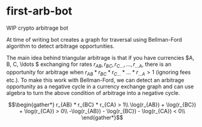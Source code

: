 # first-arb-bot

WIP crypto arbitrage bot

At time of writing bot creates a graph for traversal using Bellman-Ford algorithm to detect arbitrage opportunities.

The main idea behind triangular arbitrage is that if you have currencies $A, B, C, \ldots $ exchanging for rates $r_{AB}, r_{BC}, r_{C\ldots}, \ldots, r_{\ldots A}$, there is an opportunity for arbitrage when $r_{AB} * r_{BC} * r_{C\ldots} * \ldots * r_{\ldots A} > 1$ (ignoring fees etc.). To make this work with Bellman-Ford, we can detect an arbitrage opportunity as a negative cycle in a currency exchange graph and can use algebra to turn the above condition of arbitrage into a negative cycle.

$$\begin{gather*}
r_{AB} * r_{BC} * r_{CA} > 1\\
\log(r_{AB}) + \log(r_{BC}) + \log(r_{CA}) > 0\\
-\log(r_{AB}) - \log(r_{BC}) - \log(r_{CA}) < 0\\
\end{gather*}$$
